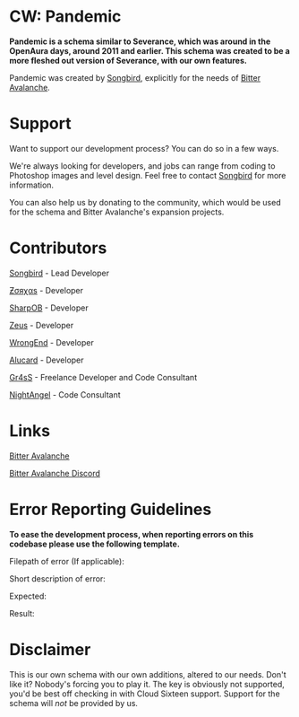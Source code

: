 # CW: Pandemic

**Pandemic is a schema similar to Severance, which was around in the OpenAura days, around 2011 and earlier. This schema was created to be a more fleshed out version of Severance, with our own features.**

Pandemic was created by [Songbird](http://steamcommunity.com/profiles/76561198004520862/), explicitly for the needs of [Bitter Avalanche](http://bitter-avalanche.net/).

# Support

Want to support our development process? You can do so in a few ways.

We're always looking for developers, and jobs can range from coding to Photoshop images and level design. Feel free to contact [Songbird](http://steamcommunity.com/profiles/76561198004520862/) for more information.

You can also help us by donating to the community, which would be used for the schema and Bitter Avalanche's expansion projects.

# Contributors

[Songbird](http://steamcommunity.com/profiles/76561198004520862/) - Lead Developer

[Ƶσяχαѕ](http://steamcommunity.com/profiles/76561198031105632/) - Developer

[SharpOB](http://steamcommunity.com/profiles/76561198063123166/) - Developer

[Zeus](http://steamcommunity.com/profiles/76561198095977098/) - Developer

[WrongEnd](http://steamcommunity.com/profiles/76561198035603113) - Developer

[Alucard](http://steamcommunity.com/profiles/76561198037209287/) - Developer

[Gr4sS](http://steamcommunity.com/profiles/76561197997384060/) - Freelance Developer and Code Consultant

[NightAngel](http://steamcommunity.com/profiles/76561198029934864/) - Code Consultant

# Links

[Bitter Avalanche](http://bitter-avalanche.net/)

[Bitter Avalanche Discord](https://discord.gg/vTTehvz)

# Error Reporting Guidelines

**To ease the development process, when reporting errors on this codebase please use the following template.**

Filepath of error \(If applicable\):

Short description of error:

Expected:

Result:

# Disclaimer

This is our own schema with our own additions, altered to our needs. Don't like it? Nobody's forcing you to play it. The key is obviously not supported, you'd be best off checking in with Cloud Sixteen support. Support for the schema will *not* be provided by us.
